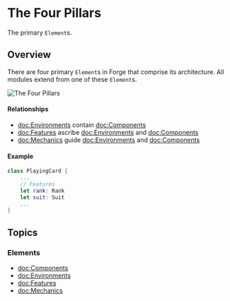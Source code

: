 # The Four Pillars

The primary ``Element``s.

## Overview

There are four primary ``Element``s in Forge that comprise its architecture. 
All modules extend from one of these ``Element``s.

![The Four Pillars](TheFourPillars.svg)

#### Relationships

- <doc:Environments> contain <doc:Components>
- <doc:Features> ascribe <doc:Environments> and <doc:Components>
- <doc:Mechanics> guide <doc:Environments> and <doc:Components>

#### Example
```swift
class PlayingCard {
    ...
    // Features
    let rank: Rank
    let suit: Suit
    ...
}
```

## Topics

### Elements

- <doc:Components>
- <doc:Environments>
- <doc:Features>
- <doc:Mechanics>
